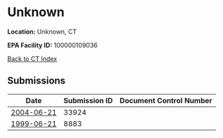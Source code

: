 # Unknown

**Location:** Unknown, CT

**EPA Facility ID:** 100000109036

[Back to CT Index](../../index.md)

## Submissions

| Date | Submission ID | Document Control Number |
|------|--------------|-------------------------|
| [2004-06-21](submissions/33924.md) | 33924 |  |
| [1999-06-21](submissions/8883.md) | 8883 |  |
